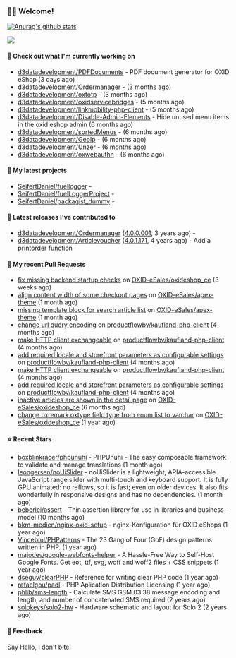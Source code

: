 ### 🙋🏻 Welcome!

[![Anurag's github stats](https://github-readme-stats.vercel.app/api?username=seifertdaniel&show_icons=true&count_private=true)](https://github.com/anuraghazra/github-readme-stats)

![](https://github-profile-summary-cards.vercel.app/api/cards/profile-details?username=SeifertDaniel&theme=vue)

#### 👷 Check out what I'm currently working on

- [d3datadevelopment/PDFDocuments](https://github.com/d3datadevelopment/PDFDocuments) - PDF document generator for OXID eShop (3 days ago)
- [d3datadevelopment/Ordermanager](https://github.com/d3datadevelopment/Ordermanager) -  (3 months ago)
- [d3datadevelopment/oxtotp](https://github.com/d3datadevelopment/oxtotp) -  (3 months ago)
- [d3datadevelopment/oxidservicebridges](https://github.com/d3datadevelopment/oxidservicebridges) -  (5 months ago)
- [d3datadevelopment/linkmobility-php-client](https://github.com/d3datadevelopment/linkmobility-php-client) -  (5 months ago)
- [d3datadevelopment/Disable-Admin-Elements](https://github.com/d3datadevelopment/Disable-Admin-Elements) - Hide unused menu items in the oxid eshop admin (6 months ago)
- [d3datadevelopment/sortedMenus](https://github.com/d3datadevelopment/sortedMenus) -  (6 months ago)
- [d3datadevelopment/GeoIp](https://github.com/d3datadevelopment/GeoIp) -  (6 months ago)
- [d3datadevelopment/Unzer](https://github.com/d3datadevelopment/Unzer) -  (6 months ago)
- [d3datadevelopment/oxwebauthn](https://github.com/d3datadevelopment/oxwebauthn) -  (6 months ago)

#### 🌱 My latest projects

- [SeifertDaniel/fuellogger](https://github.com/SeifertDaniel/fuellogger) - 
- [SeifertDaniel/fuelLoggerProject](https://github.com/SeifertDaniel/fuelLoggerProject) - 
- [SeifertDaniel/packagist_dummy](https://github.com/SeifertDaniel/packagist_dummy) - 

#### 🔭 Latest releases I've contributed to

- [d3datadevelopment/Ordermanager](https://github.com/d3datadevelopment/Ordermanager) ([4.0.0.001](https://github.com/d3datadevelopment/Ordermanager/releases/tag/4.0.0.001), 3 years ago) - 
- [d3datadevelopment/Articlevoucher](https://github.com/d3datadevelopment/Articlevoucher) ([4.0.1.171](https://github.com/d3datadevelopment/Articlevoucher/releases/tag/4.0.1.171), 4 years ago) - Add a printorder function

#### 🔨 My recent Pull Requests

- [fix missing backend startup checks](https://github.com/OXID-eSales/oxideshop_ce/pull/927) on [OXID-eSales/oxideshop_ce](https://github.com/OXID-eSales/oxideshop_ce) (3 weeks ago)
- [align content width of some checkout pages](https://github.com/OXID-eSales/apex-theme/pull/47) on [OXID-eSales/apex-theme](https://github.com/OXID-eSales/apex-theme) (1 month ago)
- [missing template block for search article list](https://github.com/OXID-eSales/apex-theme/pull/46) on [OXID-eSales/apex-theme](https://github.com/OXID-eSales/apex-theme) (1 month ago)
- [change url query encoding](https://github.com/productflowbv/kaufland-php-client/pull/26) on [productflowbv/kaufland-php-client](https://github.com/productflowbv/kaufland-php-client) (4 months ago)
- [make HTTP client exchangeable](https://github.com/productflowbv/kaufland-php-client/pull/25) on [productflowbv/kaufland-php-client](https://github.com/productflowbv/kaufland-php-client) (4 months ago)
- [add required locale and storefront parameters as configurable settings](https://github.com/productflowbv/kaufland-php-client/pull/24) on [productflowbv/kaufland-php-client](https://github.com/productflowbv/kaufland-php-client) (4 months ago)
- [make HTTP client exchangeable](https://github.com/productflowbv/kaufland-php-client/pull/21) on [productflowbv/kaufland-php-client](https://github.com/productflowbv/kaufland-php-client) (4 months ago)
- [add required locale and storefront parameters as configurable settings](https://github.com/productflowbv/kaufland-php-client/pull/20) on [productflowbv/kaufland-php-client](https://github.com/productflowbv/kaufland-php-client) (4 months ago)
- [inactive articles are shown in the detail page](https://github.com/OXID-eSales/oxideshop_ce/pull/911) on [OXID-eSales/oxideshop_ce](https://github.com/OXID-eSales/oxideshop_ce) (6 months ago)
- [change oxremark oxtype field type from enum list to varchar](https://github.com/OXID-eSales/oxideshop_ce/pull/903) on [OXID-eSales/oxideshop_ce](https://github.com/OXID-eSales/oxideshop_ce) (1 year ago)

#### ⭐ Recent Stars

- [boxblinkracer/phpunuhi](https://github.com/boxblinkracer/phpunuhi) - PHPUnuhi - The easy composable framework to validate and manage translations (1 month ago)
- [leongersen/noUiSlider](https://github.com/leongersen/noUiSlider) - noUiSlider is a lightweight, ARIA-accessible JavaScript range slider with multi-touch and keyboard support. It is fully GPU animated: no reflows, so it is fast; even on older devices. It also fits wonderfully in responsive designs and has no dependencies. (1 month ago)
- [beberlei/assert](https://github.com/beberlei/assert) - Thin assertion library for use in libraries and business-model (10 months ago)
- [bkm-medien/nginx-oxid-setup](https://github.com/bkm-medien/nginx-oxid-setup) - nginx-Konfiguration für OXID eShops (1 year ago)
- [Vincebml/PHPatterns](https://github.com/Vincebml/PHPatterns) - The 23 Gang of Four (GoF) design patterns written in PHP. (1 year ago)
- [majodev/google-webfonts-helper](https://github.com/majodev/google-webfonts-helper) - A Hassle-Free Way to Self-Host Google Fonts. Get eot, ttf, svg, woff and woff2 files &#43; CSS snippets (1 year ago)
- [dseguy/clearPHP](https://github.com/dseguy/clearPHP) - Reference for writing clear PHP code  (1 year ago)
- [rafaelgou/padl](https://github.com/rafaelgou/padl) - PHP Aplication Distribution Licensing (1 year ago)
- [phlib/sms-length](https://github.com/phlib/sms-length) - Calculate SMS GSM 03.38 message encoding and length, and number of concatenated SMS required (2 years ago)
- [solokeys/solo2-hw](https://github.com/solokeys/solo2-hw) - Hardware schematic and layout for Solo 2 (2 years ago)

#### 💬 Feedback

Say Hello, I don't bite!
